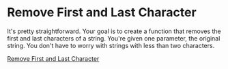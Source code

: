 # Remove First and Last Character

It's pretty straightforward. Your goal is to create a function that removes the first and last characters of a string. You're given one parameter, the original string. You don't have to worry with strings with less than two characters.

[Remove First and Last Character](https://www.codewars.com/kata/remove-first-and-last-character)
